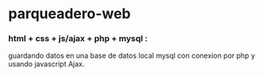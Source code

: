 # parqueadero-web

### html + css + js/ajax + php + mysql :

guardando datos en una base de datos local mysql con conexion por php y usando javascript Ajax.
